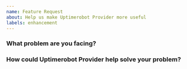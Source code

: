 ```yaml
---
name: Feature Request
about: Help us make Uptimerobot Provider more useful
labels: enhancement
---
```

<!--
Thank you for helping to improve Uptimerobot Provider!

Please be sure to search for open issues before raising a new one. We use issues
for bug reports and feature requests. Please find us at https://slack.crossplane.io
for questions, support, and discussion.
-->

### What problem are you facing?
<!--
Please tell us a little about your use case - it's okay if it's hypothetical!
Leading with this context helps frame the feature request so we can ensure we
implement it sensibly.
--->

### How could Uptimerobot Provider help solve your problem?
<!--
Let us know how you think Uptimerobot Provider could help with your use case.
-->

